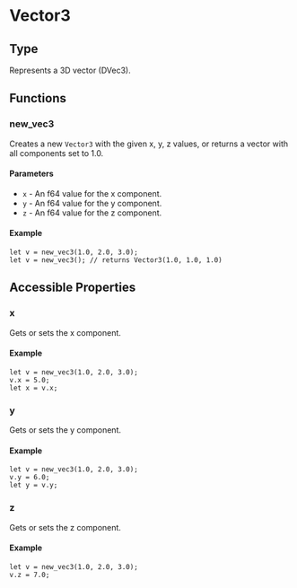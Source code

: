 # Vector3

## Type
Represents a 3D vector (DVec3).

## Functions

### new_vec3
Creates a new `Vector3` with the given x, y, z values, or returns a vector with all components set to 1.0.

#### Parameters
- `x` - An f64 value for the x component.
- `y` - An f64 value for the y component.
- `z` - An f64 value for the z component.

#### Example
```rhai
let v = new_vec3(1.0, 2.0, 3.0);
let v = new_vec3(); // returns Vector3(1.0, 1.0, 1.0)
```

## Accessible Properties

### x
Gets or sets the x component.

#### Example
```rhai
let v = new_vec3(1.0, 2.0, 3.0);
v.x = 5.0;
let x = v.x;
```

### y
Gets or sets the y component.

#### Example
```rhai
let v = new_vec3(1.0, 2.0, 3.0);
v.y = 6.0;
let y = v.y;
```

### z
Gets or sets the z component.

#### Example
```rhai
let v = new_vec3(1.0, 2.0, 3.0);
v.z = 7.0;
```